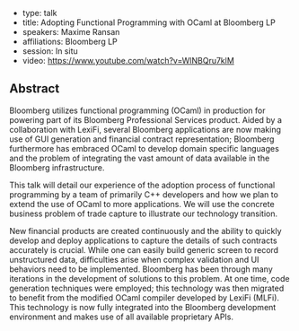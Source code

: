 - type: talk
- title: Adopting Functional Programming with OCaml at Bloomberg LP
- speakers: Maxime Ransan
- affiliations: Bloomberg LP
- session: In situ
- video: https://www.youtube.com/watch?v=WlNBQru7klM

## Abstract 

Bloomberg utilizes functional programming (OCaml) in production for
powering part of its Bloomberg Professional Services product. Aided by
a collaboration with LexiFi, several Bloomberg applications are now
making use of GUI generation and financial contract representation;
Bloomberg furthermore has embraced OCaml to develop domain specific
languages and the problem of integrating the vast amount of data
available in the Bloomberg infrastructure.

This talk will detail our experience of the adoption process of
functional programming by a team of primarily C++ developers and how
we plan to extend the use of OCaml to more applications. We will use
the concrete business problem of trade capture to illustrate our
technology transition.

New financial products are created continuously and the ability to
quickly develop and deploy applications to capture the details of such
contracts accurately is crucial. While one can easily build generic
screen to record unstructured data, difficulties arise when complex
validation and UI behaviors need to be implemented. Bloomberg has
been through many iterations in the development of solutions to this
problem. At one time, code generation techniques were employed; this
technology was then migrated to benefit from the modified OCaml
compiler developed by LexiFi (MLFi). This technology is now fully
integrated into the Bloomberg development environment and makes use of
all available proprietary APIs.
